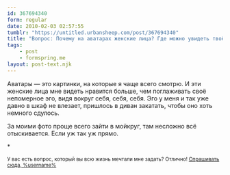 ```yaml
---
id: 367694340
form: regular
date: 2010-02-03 02:57:55
tumblr: "https://untitled.urbansheep.com/post/367694340"
title: "Вопрос: Почему на аватарах женские лица? Где можно увидеть твоё фото?"
tags:
    - post
    - formspring.me
layout: post-text.njk
---
```


<p>Аватары — это картинки, на которые я чаще всего смотрю. И эти женские лица мне видеть нравится больше, чем поглаживать своё непомерное эго, видя вокруг себя, себя, себя. Эго у меня и так уже давно в шкаф не влезает, пришлось в диван закатать, чтобы оно хоть немного сдулось.</p>

<p>За моими фото проще всего зайти в мойкруг, там несложно всё отыскивается. Если уж так уж прямо.</p>

<p>*</p>

<p><small>У вас есть вопрос, который вы всю жизнь мечтали мне задать? Отлично! <a href="http://formspring.me/urbansheep">Спрашивать сюда, %username%</a></small></p>

